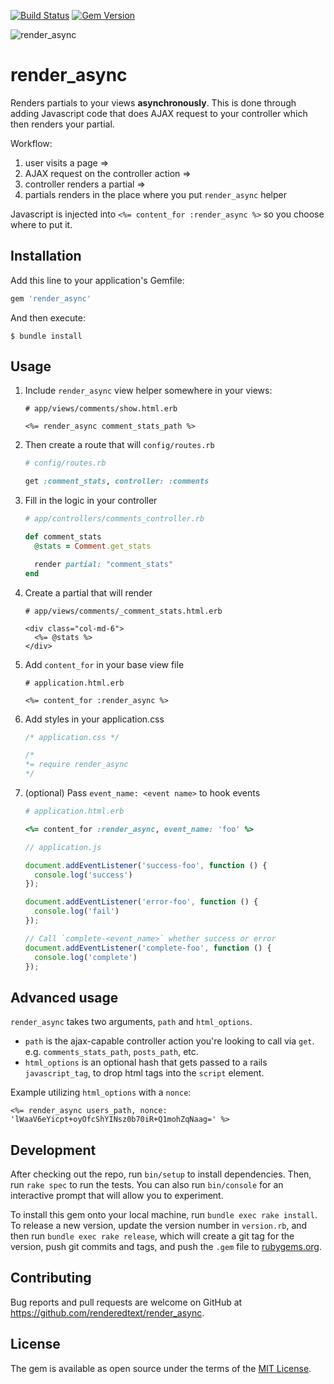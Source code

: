 [![Build Status](https://semaphoreci.com/api/v1/renderedtext/render_async/branches/master/shields_badge.svg)](https://semaphoreci.com/renderedtext/render_async)
[![Gem Version](https://badge.fury.io/rb/render_async.svg)](https://badge.fury.io/rb/render_async)

![render_async](https://semaphoreci.com/blog/assets/images/2017-06-08/speed-up-rendering-rails-pages-with-render-async-6c40eb39.png)

# render_async

Renders partials to your views **asynchronously**. This is done through adding
Javascript code that does AJAX request to your controller which then renders
your partial.

Workflow:

1. user visits a page =>
2. AJAX request on the controller action =>
3. controller renders a partial =>
4. partials renders in the place where you put `render_async` helper

Javascript is injected into `<%= content_for :render_async %>` so you choose
where to put it.

## Installation

Add this line to your application's Gemfile:

```ruby
gem 'render_async'
```

And then execute:

    $ bundle install

## Usage

1. Include `render_async` view helper somewhere in your views:

    ```erb
    # app/views/comments/show.html.erb

    <%= render_async comment_stats_path %>
    ```

2. Then create a route that will `config/routes.rb`
    ```ruby
    # config/routes.rb

    get :comment_stats, controller: :comments
    ```

3. Fill in the logic in your controller
    ```ruby
    # app/controllers/comments_controller.rb

    def comment_stats
      @stats = Comment.get_stats

      render partial: "comment_stats"
    end
    ```

4. Create a partial that will render
    ```erb
    # app/views/comments/_comment_stats.html.erb

    <div class="col-md-6">
      <%= @stats %>
    </div>
    ```

5. Add `content_for` in your base view file
    ```erb
    # application.html.erb

    <%= content_for :render_async %>
    ```
    
6. Add styles in your application.css

    ```css
    /* application.css */
 
    /*
    *= require render_async
    */
    ```
    
7. (optional) Pass `event_name: <event name>` to hook events

    ```rb
    # application.html.erb

    <%= content_for :render_async, event_name: 'foo' %>
    ```

    ```js
    // application.js
 
    document.addEventListener('success-foo', function () {
      console.log('success')
    });
 
    document.addEventListener('error-foo', function () {
      console.log('fail')
    });
 
    // Call `complete-<event_name>` whether success or error
    document.addEventListener('complete-foo', function () {
      console.log('complete')
    });
    ```

## Advanced usage

`render_async` takes two arguments, `path` and `html_options`.

* `path` is the ajax-capable controller action you're looking to call via `get`. e.g. `comments_stats_path`, `posts_path`, etc.
* `html_options` is an optional hash that gets passed to a rails `javascript_tag`, to drop html tags into the `script` element.

Example utilizing `html_options` with a `nonce`:
```erb
<%= render_async users_path, nonce: 'lWaaV6eYicpt+oyOfcShYINsz0b70iR+Q1mohZqNaag=' %>
```

## Development

After checking out the repo, run `bin/setup` to install dependencies. Then, run
`rake spec` to run the tests. You can also run `bin/console` for an interactive
prompt that will allow you to experiment.

To install this gem onto your local machine, run `bundle exec rake install`. To
release a new version, update the version number in `version.rb`, and then run
`bundle exec rake release`, which will create a git tag for the version, push
git commits and tags, and push the `.gem` file to
[rubygems.org](https://rubygems.org).

## Contributing

Bug reports and pull requests are welcome on GitHub at https://github.com/renderedtext/render_async.

## License

The gem is available as open source under the terms of the [MIT License](http://opensource.org/licenses/MIT).

